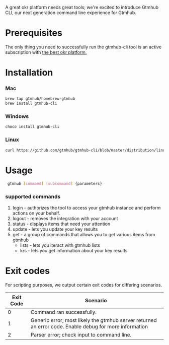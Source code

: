 A great okr platform needs great tools; we're excited to introduce Gtmhub CLI, our next generation command line experience for Gtmhub.

# Prerequisites
The only thing you need to successfully run the gtmhub-cli tool is an active subscription with [the best okr platform.](https://gtmhub.com)
# Installation

### Mac

```bash
brew tap gtmhub/homebrew-gtmhub
brew install gtmhub-cli
```
### Windows

```bash
choco install gtmhub-cli
```
### Linux
```bash
curl https://github.com/gtmhub/gtmhub-cli/blob/master/distribution/linux/install.sh | bash
```

# Usage
```bash
 gtmhub [command] [subcommand] {parameters}
```

### supported commands 
1. login - authorizes the tool to access your gtmhub instance and perform actions on your behalf.
2. logout - removes the integration with your account
3. status - displays items that need your attention
4. update - lets you update your key results
5. get - a group of commands that allows you to get various items from gtmhub
   * lists - lets you iteract with gtmhub lists
    * krs - lets you get information about your key results
    
# Exit codes
For scripting purposes, we output certain exit codes for differing scenarios.

|Exit Code   |Scenario   |
|---|---|
|0  |Command ran successfully.   |
|1   |Generic error; most likely the gtmhub server returned an error code. Enable debug for more information   |
|2   |Parser error; check input to command line.   |